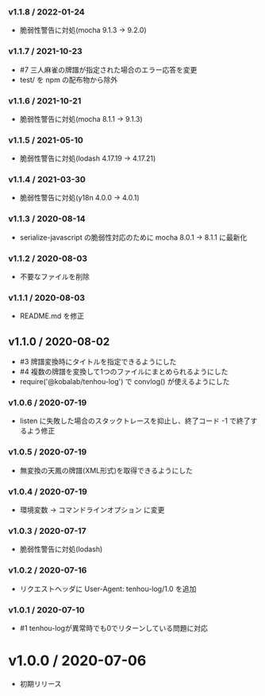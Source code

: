 ### v1.1.8 / 2022-01-24

 - 脆弱性警告に対処(mocha 9.1.3 → 9.2.0)

### v1.1.7 / 2021-10-23

 - #7 三人麻雀の牌譜が指定された場合のエラー応答を変更
 - test/ を npm の配布物から除外

### v1.1.6 / 2021-10-21

 - 脆弱性警告に対処(mocha 8.1.1 → 9.1.3)

### v1.1.5 / 2021-05-10

 - 脆弱性警告に対処(lodash 4.17.19 → 4.17.21)

### v1.1.4 / 2021-03-30

 - 脆弱性警告に対処(y18n 4.0.0 → 4.0.1)

### v1.1.3 / 2020-08-14

 - serialize-javascript の脆弱性対応のために mocha 8.0.1 → 8.1.1 に最新化

### v1.1.2 / 2020-08-03

 - 不要なファイルを削除

### v1.1.1 / 2020-08-03

 - README.md を修正

## v1.1.0 / 2020-08-02

 - #3 牌譜変換時にタイトルを指定できるようにした
 - #4 複数の牌譜を変換して1つのファイルにまとめられるようにした
 - require('@kobalab/tenhou-log') で convlog() が使えるようにした

### v1.0.6 / 2020-07-19

 - listen に失敗した場合のスタックトレースを抑止し、終了コード -1 で終了するよう修正

### v1.0.5 / 2020-07-19

 - 無変換の天鳳の牌譜(XML形式)を取得できるようにした

### v1.0.4 / 2020-07-19

 - 環境変数 → コマンドラインオプション に変更

### v1.0.3 / 2020-07-17

 - 脆弱性警告に対処(lodash)

### v1.0.2 / 2020-07-16

 - リクエストヘッダに User-Agent: tenhou-log/1.0 を追加

### v1.0.1 / 2020-07-10

 - #1 tenhou-logが異常時でも0でリターンしている問題に対応

# v1.0.0 / 2020-07-06

 - 初期リリース
